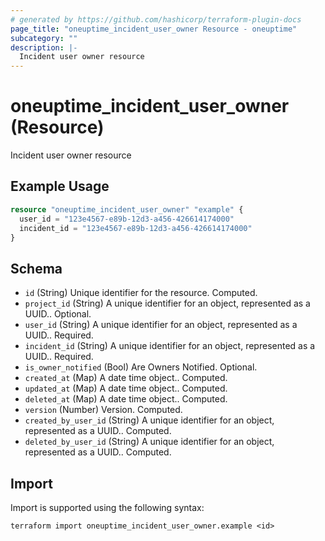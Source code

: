 ```yaml
---
# generated by https://github.com/hashicorp/terraform-plugin-docs
page_title: "oneuptime_incident_user_owner Resource - oneuptime"
subcategory: ""
description: |-
  Incident user owner resource
---
```


# oneuptime_incident_user_owner (Resource)

Incident user owner resource

## Example Usage

```terraform
resource "oneuptime_incident_user_owner" "example" {
  user_id = "123e4567-e89b-12d3-a456-426614174000"
  incident_id = "123e4567-e89b-12d3-a456-426614174000"
}
```

## Schema

- `id` (String) Unique identifier for the resource. Computed.
- `project_id` (String) A unique identifier for an object, represented as a UUID.. Optional.
- `user_id` (String) A unique identifier for an object, represented as a UUID.. Required.
- `incident_id` (String) A unique identifier for an object, represented as a UUID.. Required.
- `is_owner_notified` (Bool) Are Owners Notified. Optional.
- `created_at` (Map) A date time object.. Computed.
- `updated_at` (Map) A date time object.. Computed.
- `deleted_at` (Map) A date time object.. Computed.
- `version` (Number) Version. Computed.
- `created_by_user_id` (String) A unique identifier for an object, represented as a UUID.. Computed.
- `deleted_by_user_id` (String) A unique identifier for an object, represented as a UUID.. Computed.

## Import

Import is supported using the following syntax:

```shell
terraform import oneuptime_incident_user_owner.example <id>
```
